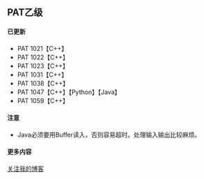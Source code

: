 ## PAT乙级

#### 已更新

- PAT 1021【C++】
- PAT 1022【C++】
- PAT 1023【C++】
- PAT 1031【C++】
- PAT 1038【C++】
- PAT 1047【C++】【Python】【Java】
- PAT 1059【C++】

#### 注意

-   Java必须要用Buffer读入，否则容易超时。处理输入输出比较麻烦。

#### 更多内容

[关注我的博客](https://blog.csdn.net/SYaoJun/article/details/100127303)

